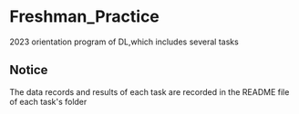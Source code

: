 # Freshman_Practice
2023 orientation program of DL,which includes several tasks

## Notice
The data records and results of each task are recorded in the README file of each task's folder

